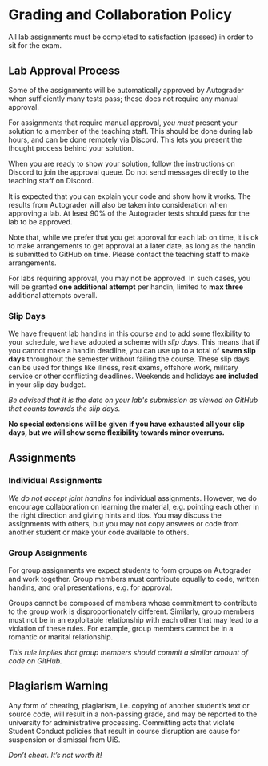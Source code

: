 # Grading and Collaboration Policy

All lab assignments must be completed to satisfaction (passed) in order to sit for the exam.

## Lab Approval Process

Some of the assignments will be automatically approved by Autograder when sufficiently many tests pass; these does not require any manual approval.

For assignments that require manual approval, *you must* present your solution to a member of the teaching staff.
This should be done during lab hours, and can be done remotely via Discord.
This lets you present the thought process behind your solution.

When you are ready to show your solution, follow the instructions on Discord to join the approval queue.
Do not send messages directly to the teaching staff on Discord.

It is expected that you can explain your code and show how it works.
The results from Autograder will also be taken into consideration when approving a lab.
At least 90% of the Autograder tests should pass for the lab to be approved.

Note that, while we prefer that you get approval for each lab on time, it is ok to make arrangements to get approval at a later date, as long as the handin is submitted to GitHub on time.
Please contact the teaching staff to make arrangements.

For labs requiring approval, you may not be approved.
In such cases, you will be granted **one additional attempt** per handin, limited to **max three** additional attempts overall.

### Slip Days

We have frequent lab handins in this course and to add some flexibility to your schedule, we have adopted a scheme with *slip days*.
This means that if you cannot make a handin deadline, you can use up to a total of **seven slip days** throughout the semester without failing the course.
These slip days can be used for things like illness, resit exams, offshore work, military service or other conflicting deadlines.
Weekends and holidays **are included** in your slip day budget.

*Be advised that it is the date on your lab's submission as viewed on GitHub that counts towards the slip days.*

**No special extensions will be given if you have exhausted all your slip days, but we will show some flexibility towards minor overruns.**

## Assignments

### Individual Assignments

*We do not accept joint handins* for individual assignments.
However, we do encourage collaboration on learning the material, e.g. pointing each other in the right direction and giving hints and tips.
You may discuss the assignments with others, but you may not copy answers or code from another student or make your code available to others.

### Group Assignments

For group assignments we expect students to form groups on Autograder and work together.
Group members must contribute equally to code, written handins, and oral presentations, e.g. for approval.

Groups cannot be composed of members whose commitment to contribute to the group work is disproportionately different.
Similarly, group members must not be in an exploitable relationship with each other that may lead to a violation of these rules.
For example, group members cannot be in a romantic or marital relationship.

*This rule implies that group members should commit a similar amount of code on GitHub.*

## Plagiarism Warning

Any form of cheating, plagiarism, i.e. copying of another student’s text or source code, will result in a non-passing grade, and may be reported to the university for administrative processing.
Committing acts that violate Student Conduct policies that result in course disruption are cause for suspension or dismissal from UiS.

*Don’t cheat. It’s not worth it!*
